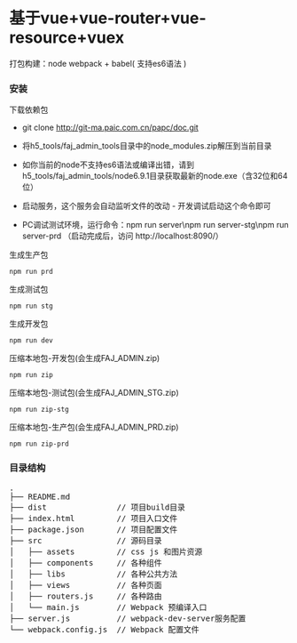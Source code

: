 # 基于vue+vue-router+vue-resource+vuex
打包构建：node webpack + babel( 支持es6语法 )

### 安装
下载依赖包

- git clone http://git-ma.paic.com.cn/papc/doc.git
- 将h5_tools/faj_admin_tools目录中的node_modules.zip解压到当前目录
- 如你当前的node不支持es6语法或编译出错，请到h5_tools/faj_admin_tools/node6.9.1目录获取最新的node.exe（含32位和64位）
- 启动服务，这个服务会自动监听文件的改动 - 开发调试启动这个命令即可

- PC调试测试环境，运行命令：npm run server\npm run server-stg\npm run server-prd
（启动完成后，访问 http://localhost:8090/）

生成生产包
```
npm run prd
```
生成测试包
```
npm run stg
```

生成开发包
```
npm run dev
```

压缩本地包-开发包(会生成FAJ_ADMIN.zip)
```
npm run zip
```
压缩本地包-测试包(会生成FAJ_ADMIN_STG.zip)
```
npm run zip-stg
```
压缩本地包-生产包(会生成FAJ_ADMIN_PRD.zip)
```
npm run zip-prd
```


### 目录结构
<pre>
.
├── README.md           
├── dist               // 项目build目录
├── index.html         // 项目入口文件
├── package.json       // 项目配置文件
├── src                // 源码目录
│   ├── assets         // css js 和图片资源
│   ├── components     // 各种组件
│   ├── libs           // 各种公共方法
│   ├── views          // 各种页面
│   ├── routers.js     // 各种路由
│   └── main.js        // Webpack 预编译入口
├── server.js          // webpack-dev-server服务配置
└── webpack.config.js  // Webpack 配置文件
</pre>
